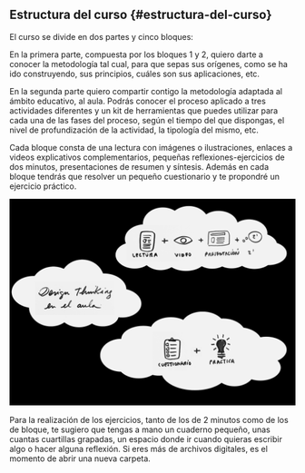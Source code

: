 ## Estructura del curso {#estructura-del-curso}



El curso se divide en dos partes y cinco bloques:

En la primera parte, compuesta por los bloques 1 y 2, quiero darte a conocer la metodología tal cual, para que sepas sus orígenes, como se ha ido construyendo, sus principios, cuáles son sus aplicaciones, etc.

En la segunda parte quiero compartir contigo la metodología adaptada al ámbito educativo, al aula. Podrás conocer el proceso aplicado a tres actividades diferentes y un kit de herramientas que puedes utilizar para cada una de las fases del proceso, según el tiempo del que dispongas, el nivel de profundización de la actividad, la tipología del mismo, etc.

Cada bloque consta de una lectura con imágenes o ilustraciones, enlaces a videos explicativos complementarios, pequeñas reflexiones-ejercicios de dos minutos, presentaciones de resumen y síntesis. Además en cada bloque tendrás que resolver un pequeño cuestionario y te propondré un ejercicio práctico.

![](/images/image5.jpg)

Para la realización de los ejercicios, tanto de los de 2 minutos como de los de bloque, te sugiero que tengas a mano un cuaderno pequeño, unas cuantas cuartillas grapadas, un espacio donde ir cuando quieras escribir algo o hacer alguna reflexión. Si eres más de archivos digitales, es el momento de abrir una nueva carpeta.